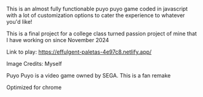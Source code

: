 This is an almost fully functionable puyo puyo game coded in javascript with a lot of customization options to cater the experience to whatever you'd like!

This is a final project for a college class turned passion project of mine that I have working on since November 2024

Link to play: https://effulgent-paletas-4e97c8.netlify.app/

Image Credits:
Myself

Puyo Puyo is a video game owned by SEGA. This is a fan remake

Optimized for chrome

